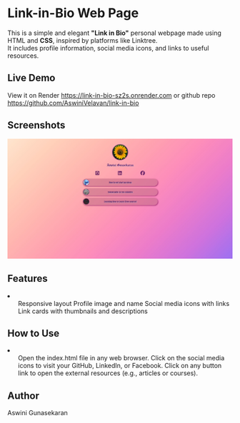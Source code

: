 # Link-in-Bio Web Page

This is a simple and elegant <strong>"Link in Bio"</strong> personal webpage made using <storng>HTML</strong> and <strong>CSS</strong>, inspired by platforms like Linktree.  
It includes profile information, social media icons, and links to useful resources.

## Live Demo

View it on Render https://link-in-bio-sz2s.onrender.com or github repo https://github.com/AswiniVelavan/link-in-bio

##  Screenshots
![alt text](images/link-in-bio.jpg)

## Features
<li>
<ul>
Responsive layout
Profile image and name
Social media icons with links
Link cards with thumbnails and descriptions
</ul>
</li>

## How to Use
<li>
<ul>
Open the index.html file in any web browser.
Click on the social media icons to visit your GitHub, LinkedIn, or Facebook.
Click on any button link to open the external resources (e.g., articles or courses).
</ul>
</li>

## Author
Aswini Gunasekaran

